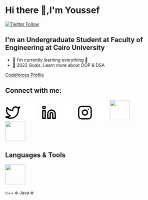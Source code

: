 # Hi there 👋,I'm Youssef


[![Twitter Follow](https://img.shields.io/twitter/follow/yoyobunt?color=1DA1F2&logo=twitter&style=for-the-badge)](https://twitter.com/yoyobunt)
## I'm an Undergraduate Student at Faculty of Engineering at Cairo University

- 🌱 I’m currently learning everything 🤣
- 🥅 2022 Goals: Learn more about OOP & DSA
 
 [Codeforces Profile](https://codeforces.com/profile/yoyobunt)
 

 ## Connect with me:

[![Twitter](./img/twitter-light.svg)](https://twitter.com/yoyobunt#gh-light-mode-only)
[![Twitter](./img/twitter-dark.svg)](https://twitter.com/yoyobunt#gh-dark-mode-only)
&nbsp;&nbsp;
[![Linkedin](./img/linkedin-light.svg)]([linkedin]#gh-light-mode-only)
[![Linkedin](./img/linkedin-dark.svg)]([linkedin]#gh-dark-mode-only)
&nbsp;&nbsp;
[![Instagram](./img/instagram-light.svg)](https://www.instagram.com/youssef_ashraf71/#gh-light-mode-only)
[![Instagram](./img/instagram-dark.svg)](https://www.instagram.com/youssef_ashraf71/#gh-dark-mode-only)
      [<img height="64" width="64" src="https://cdn.jsdelivr.net/npm/simple-icons@v6/icons/codeforces.svg" />](https://codeforces.com/profile/yoyobunt)   
  [<img height="64" width="64" src="https://cdn.jsdelivr.net/npm/simple-icons@v6/icons/facebook.svg" />](https://www.facebook.com/profile.php?id=100004525787159)




##  Languages & Tools
 <img height="64" width="64" src="https://user-images.githubusercontent.com/83988379/164882289-f3a7dc62-2f06-462e-8f32-fbac0cf18218.png" />



 
c++  ❄️
Java ❄️











[twitter]: https://twitter.com/yoyobunt
[instagram]: https://www.instagram.com/youssef_ashraf71/
[linkedin]: https://linkedin.com/in/
